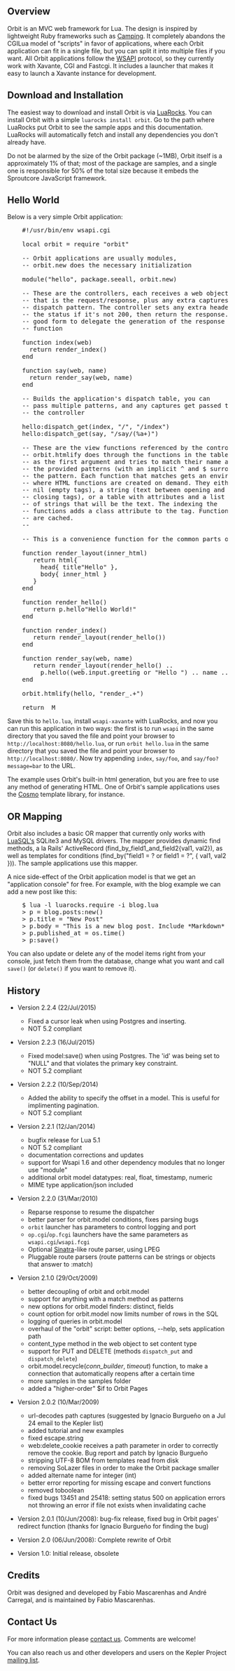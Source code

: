 ## Overview

Orbit is an MVC web framework for Lua. The design is inspired by lightweight Ruby
frameworks such as [Camping](http://en.wikipedia.org/wiki/Camping_%28microframework%29). It completely
abandons the CGILua model of "scripts" in favor of applications, where each Orbit
application can fit in a single file, but you can split it into multiple files if you want.
All Orbit applications follow the [WSAPI](http://keplerproject.github.com/wsapi) protocol, so they currently
work with Xavante, CGI and Fastcgi. It includes a launcher that makes it easy to launch
a Xavante instance for development.

## Download and Installation

The easiest way to download and install Orbit is via [LuaRocks](http://luarocks.org). You
can install Orbit with a simple `luarocks install orbit`. Go to the path where LuaRocks
put Orbit to see the sample apps and this documentation. LuaRocks will automatically fetch
and install any dependencies you don't already have.

Do not be alarmed by the size of the Orbit package (~1MB), Orbit itself is a approximately 1%
of that; most of the package are samples, and a single one is responsible for 50% of the total
size because it embeds the Sproutcore JavaScript framework.

## Hello World

Below is a very simple Orbit application:

<pre class="example">
    #!/usr/bin/env wsapi.cgi

    local orbit = require "orbit"

    -- Orbit applications are usually modules,
    -- orbit.new does the necessary initialization

    module("hello", package.seeall, orbit.new)

    -- These are the controllers, each receives a web object
    -- that is the request/response, plus any extra captures from the
    -- dispatch pattern. The controller sets any extra headers and/or
    -- the status if it's not 200, then return the response. It's
    -- good form to delegate the generation of the response to a view
    -- function

    function index(web)
      return render_index()
    end

    function say(web, name)
      return render_say(web, name)
    end

    -- Builds the application's dispatch table, you can
    -- pass multiple patterns, and any captures get passed to
    -- the controller

    hello:dispatch_get(index, "/", "/index")
    hello:dispatch_get(say, "/say/(%a+)")

    -- These are the view functions referenced by the controllers.
    -- orbit.htmlify does through the functions in the table passed
    -- as the first argument and tries to match their name against
    -- the provided patterns (with an implicit ^ and $ surrounding
    -- the pattern. Each function that matches gets an environment
    -- where HTML functions are created on demand. They either take
    -- nil (empty tags), a string (text between opening and
    -- closing tags), or a table with attributes and a list
    -- of strings that will be the text. The indexing the
    -- functions adds a class attribute to the tag. Functions
    -- are cached.
    --

    -- This is a convenience function for the common parts of a page

    function render_layout(inner_html)
       return html{
         head{ title"Hello" },
         body{ inner_html }
       }
    end

    function render_hello()
       return p.hello"Hello World!"
    end

    function render_index()
       return render_layout(render_hello())
    end

    function render_say(web, name)
       return render_layout(render_hello() ..
         p.hello((web.input.greeting or "Hello ") .. name .. "!"))
    end

    orbit.htmlify(hello, "render_.+")

    return _M
</pre>

Save this to `hello.lua`, install `wsapi-xavante` with LuaRocks, and now you can run this application in two ways:
the first is to run `wsapi` in the same directory that you saved the file and point your browser to `http://localhost:8080/hello.lua`,
or run `orbit hello.lua` in the same directory that you saved the file and point your browser to `http://localhost:8080/`. Now try
appending `index`, `say/foo`, and `say/foo?message=bar` to the URL.

The example uses Orbit's built-in html generation, but you are free to use any method of generating HTML.
One of Orbit's sample applications uses the [Cosmo](http://cosmo.luaforge.net) template library, for instance.

## OR Mapping

Orbit also includes a basic OR mapper that currently only works with
[LuaSQL's](http://github.com/keplerproject/luasql) SQLite3 and MySQL drivers. The mapper provides
dynamic find methods, a la Rails' ActiveRecord (find\_by\_field1\_and\_field2{val1, val2}),
as well as templates for conditions (find_by("field1 = ? or field1 = ?", { val1, val2 })).
The sample applications use this mapper.

A nice side-effect of the Orbit application model is that we get an "application console"
for free. For example, with the blog example we can add a new post like this:

<pre class="example">
    $ lua -l luarocks.require -i blog.lua
    > p = blog.posts:new()
    > p.title = "New Post"
    > p.body = "This is a new blog post. Include *Markdown* markup freely."
    > p.published_at = os.time()
    > p:save()
</pre>

You can also update or delete any of the model items right from your console, just fetch
them from the database, change what you want and call `save()`
(or `delete()` if you want to remove it).

## History

* Version 2.2.4 (22/Jul/2015)
	* Fixed a cursor leak when using Postgres and inserting.
    * NOT 5.2 compliant

* Version 2.2.3 (16/Jul/2015)
	* Fixed model:save() when using Postgres. The 'id' was being set to "NULL" and that violates the primary key constraint.
    * NOT 5.2 compliant

* Version 2.2.2 (10/Sep/2014)
	* Added the ability to specify the offset in a model. This is useful for implimenting pagination.
    * NOT 5.2 compliant

* Version 2.2.1 (12/Jan/2014)
    * bugfix release for Lua 5.1
    * NOT 5.2 compliant
    * documentation corrections and updates
    * support for Wsapi 1.6 and other dependency modules that no longer use "module"
    * additional orbit model datatypes: real, float, timestamp, numeric
    * MIME type application/json included

* Version 2.2.0 (31/Mar/2010)
    * Reparse response to resume the dispatcher
    * better parser for orbit.model conditions, fixes parsing bugs
    * `orbit` launcher has parameters to control logging and port
    * `op.cgi`/`op.fcgi` launchers have the same parameters as `wsapi.cgi`/`wsapi.fcgi`
    * Optional [Sinatra](http://www.sinatrarb.com/)-like route parser, using LPEG
    * Pluggable route parsers (route patterns can be strings or objects that answer to :match)

* Version 2.1.0 (29/Oct/2009)
    * better decoupling of orbit and orbit.model
    * support for anything with a match method as patterns
    * new options for orbit.model finders: distinct, fields
    * count option for orbit.model now limits number of rows in the SQL
    * logging of queries in orbit.model
    * overhaul of the "orbit" script: better options, --help, sets application path
    * content_type method in the web object to set content type
    * support for PUT and DELETE (methods `dispatch_put` and `dispatch_delete`)
    * orbit.model.recycle(*conn_builder*, *timeout*) function, to make a connection that
      automatically reopens after a certain time
    * more samples in the samples folder
    * added a "higher-order" $if to Orbit Pages

* Version 2.0.2 (10/Mar/2009)
    * url-decodes path captures (suggested by Ignacio Burgueño on a Jul 24 email to the Kepler list)
    * added tutorial and new examples
    * fixed escape.string
    * web:delete_cookie receives a path parameter in order to correctly remove the cookie. Bug report and patch by Ignacio Burgueño
    * stripping UTF-8 BOM from templates read from disk
    * removing SoLazer files in order to make the Orbit package smaller
    * added alternate name for integer (int)
    * better error reporting for missing escape and convert functions
    * removed toboolean
    * fixed bugs 13451 and 25418: setting status 500 on application errors not throwing an error if file not exists when invalidating cache

* Version 2.0.1 (10/Jun/2008): bug-fix release, fixed bug in Orbit pages' redirect function (thanks for
Ignacio Burgueño for finding the bug)

* Version 2.0 (06/Jun/2008): Complete rewrite of Orbit

* Version 1.0: Initial release, obsolete

## Credits

Orbit was designed and developed by Fabio Mascarenhas and André Carregal,
and is maintained by Fabio Mascarenhas.

## Contact Us

For more information please [contact us](mailto:info-NO-SPAM-THANKS@keplerproject.org).
Comments are welcome!

You can also reach us and other developers and users on the Kepler Project
[mailing list](https://groups.google.com/forum/#!forum/kepler-project).
